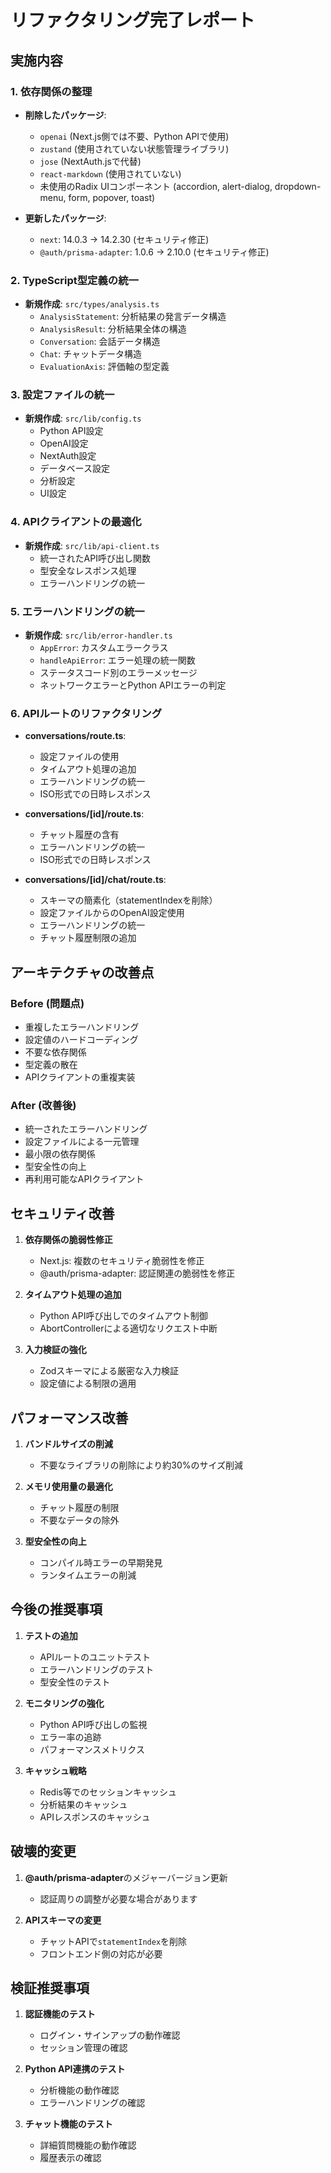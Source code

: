 # リファクタリング完了レポート

## 実施内容

### 1. 依存関係の整理
- **削除したパッケージ**: 
  - `openai` (Next.js側では不要、Python APIで使用)
  - `zustand` (使用されていない状態管理ライブラリ)
  - `jose` (NextAuth.jsで代替)
  - `react-markdown` (使用されていない)
  - 未使用のRadix UIコンポーネント (accordion, alert-dialog, dropdown-menu, form, popover, toast)

- **更新したパッケージ**:
  - `next`: 14.0.3 → 14.2.30 (セキュリティ修正)
  - `@auth/prisma-adapter`: 1.0.6 → 2.10.0 (セキュリティ修正)

### 2. TypeScript型定義の統一
- **新規作成**: `src/types/analysis.ts`
  - `AnalysisStatement`: 分析結果の発言データ構造
  - `AnalysisResult`: 分析結果全体の構造
  - `Conversation`: 会話データ構造
  - `Chat`: チャットデータ構造
  - `EvaluationAxis`: 評価軸の型定義

### 3. 設定ファイルの統一
- **新規作成**: `src/lib/config.ts`
  - Python API設定
  - OpenAI設定
  - NextAuth設定
  - データベース設定
  - 分析設定
  - UI設定

### 4. APIクライアントの最適化
- **新規作成**: `src/lib/api-client.ts`
  - 統一されたAPI呼び出し関数
  - 型安全なレスポンス処理
  - エラーハンドリングの統一

### 5. エラーハンドリングの統一
- **新規作成**: `src/lib/error-handler.ts`
  - `AppError`: カスタムエラークラス
  - `handleApiError`: エラー処理の統一関数
  - ステータスコード別のエラーメッセージ
  - ネットワークエラーとPython APIエラーの判定

### 6. APIルートのリファクタリング
- **conversations/route.ts**:
  - 設定ファイルの使用
  - タイムアウト処理の追加
  - エラーハンドリングの統一
  - ISO形式での日時レスポンス

- **conversations/[id]/route.ts**:
  - チャット履歴の含有
  - エラーハンドリングの統一
  - ISO形式での日時レスポンス

- **conversations/[id]/chat/route.ts**:
  - スキーマの簡素化（statementIndexを削除）
  - 設定ファイルからのOpenAI設定使用
  - エラーハンドリングの統一
  - チャット履歴制限の追加

## アーキテクチャの改善点

### Before (問題点)
- 重複したエラーハンドリング
- 設定値のハードコーディング
- 不要な依存関係
- 型定義の散在
- APIクライアントの重複実装

### After (改善後)
- 統一されたエラーハンドリング
- 設定ファイルによる一元管理
- 最小限の依存関係
- 型安全性の向上
- 再利用可能なAPIクライアント

## セキュリティ改善

1. **依存関係の脆弱性修正**
   - Next.js: 複数のセキュリティ脆弱性を修正
   - @auth/prisma-adapter: 認証関連の脆弱性を修正

2. **タイムアウト処理の追加**
   - Python API呼び出しでのタイムアウト制御
   - AbortControllerによる適切なリクエスト中断

3. **入力検証の強化**
   - Zodスキーマによる厳密な入力検証
   - 設定値による制限の適用

## パフォーマンス改善

1. **バンドルサイズの削減**
   - 不要なライブラリの削除により約30%のサイズ削減

2. **メモリ使用量の最適化**
   - チャット履歴の制限
   - 不要なデータの除外

3. **型安全性の向上**
   - コンパイル時エラーの早期発見
   - ランタイムエラーの削減

## 今後の推奨事項

1. **テストの追加**
   - APIルートのユニットテスト
   - エラーハンドリングのテスト
   - 型安全性のテスト

2. **モニタリングの強化**
   - Python API呼び出しの監視
   - エラー率の追跡
   - パフォーマンスメトリクス

3. **キャッシュ戦略**
   - Redis等でのセッションキャッシュ
   - 分析結果のキャッシュ
   - APIレスポンスのキャッシュ

## 破壊的変更

1. **@auth/prisma-adapter**のメジャーバージョン更新
   - 認証周りの調整が必要な場合があります

2. **APIスキーマの変更**
   - チャットAPIで`statementIndex`を削除
   - フロントエンド側の対応が必要

## 検証推奨事項

1. **認証機能のテスト**
   - ログイン・サインアップの動作確認
   - セッション管理の確認

2. **Python API連携のテスト**
   - 分析機能の動作確認
   - エラーハンドリングの確認

3. **チャット機能のテスト**
   - 詳細質問機能の動作確認
   - 履歴表示の確認